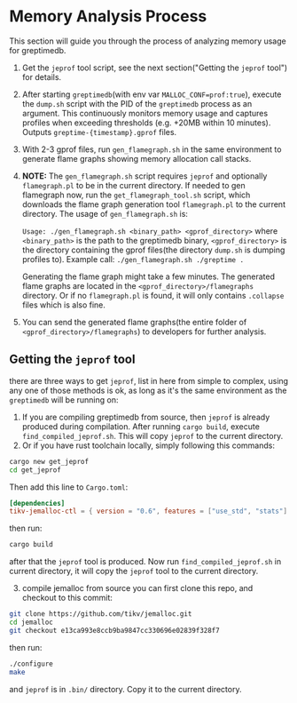 # Memory Analysis Process
This section will guide you through the process of analyzing memory usage for greptimedb.

1. Get the `jeprof` tool script, see the next section("Getting the `jeprof` tool") for details.

2. After starting `greptimedb`(with env var `MALLOC_CONF=prof:true`), execute the `dump.sh` script with the PID of the `greptimedb` process as an argument. This continuously monitors memory usage and captures profiles when exceeding thresholds (e.g. +20MB within 10 minutes). Outputs `greptime-{timestamp}.gprof` files.

3. With 2-3 gprof files, run `gen_flamegraph.sh` in the same environment to generate flame graphs showing memory allocation call stacks.

4.  **NOTE:** The `gen_flamegraph.sh` script requires `jeprof` and optionally `flamegraph.pl` to be in the current directory. If needed to gen flamegraph now, run the `get_flamegraph_tool.sh` script, which downloads the flame graph generation tool `flamegraph.pl` to the current directory.
    The usage of `gen_flamegraph.sh` is:

    `Usage: ./gen_flamegraph.sh <binary_path> <gprof_directory>`
    where `<binary_path>` is the path to the greptimedb binary, `<gprof_directory>` is the directory containing the gprof files(the directory `dump.sh` is dumping profiles to).
    Example call: `./gen_flamegraph.sh ./greptime .`

    Generating the flame graph might take a few minutes. The generated flame graphs are located in the `<gprof_directory>/flamegraphs` directory. Or if no `flamegraph.pl` is found, it will only contains `.collapse` files which is also fine.

5.  You can send the generated flame graphs(the entire folder of `<gprof_directory>/flamegraphs`) to developers for further analysis.


## Getting the `jeprof` tool
there are three ways to get `jeprof`, list in here from simple to complex, using any one of those methods is ok, as long as it's the same environment as the `greptimedb` will be running on:
1. If you are compiling greptimedb from source, then `jeprof` is already produced during compilation. After running `cargo build`, execute `find_compiled_jeprof.sh`. This will copy `jeprof` to the current directory.
2. Or if you have rust toolchain locally, simply following this commands:
```bash
cargo new get_jeprof
cd get_jeprof
```
Then add this line to `Cargo.toml`:
```toml
[dependencies]
tikv-jemalloc-ctl = { version = "0.6", features = ["use_std", "stats"] }
```
then run:
```bash
cargo build
```
after that the `jeprof` tool is produced. Now run `find_compiled_jeprof.sh` in current directory, it will copy the `jeprof` tool to the current directory.

3. compile jemalloc from source
you can first clone this repo, and checkout to this commit:
```bash
git clone https://github.com/tikv/jemalloc.git
cd jemalloc
git checkout e13ca993e8ccb9ba9847cc330696e02839f328f7
```
then run:
```bash
./configure
make
```
and `jeprof` is in `.bin/` directory. Copy it to the current directory.